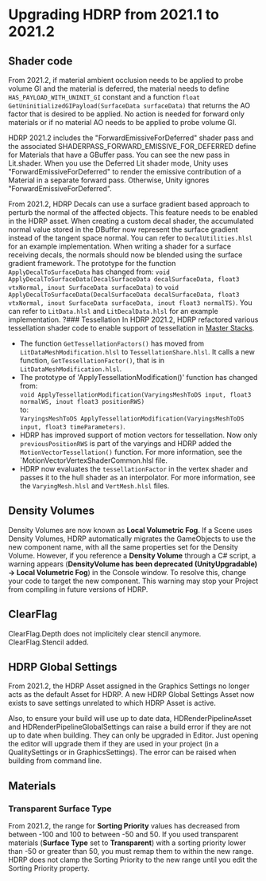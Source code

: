 # Upgrading HDRP from 2021.1 to 2021.2

## Shader code

From 2021.2, if material ambient occlusion needs to be applied to probe volume GI and the material is deferred, the material needs to define `HAS_PAYLOAD_WITH_UNINIT_GI` constant and a function `float GetUninitializedGIPayload(SurfaceData surfaceData)` that returns the AO factor that is desired to be applied. No action is needed for forward only materials or if no material AO needs to be applied to probe volume GI.

HDRP 2021.2 includes the "ForwardEmissiveForDeferred" shader pass and the associated SHADERPASS_FORWARD_EMISSIVE_FOR_DEFERRED define for Materials that have a GBuffer pass. You can see the new pass in Lit.shader. When you use the Deferred Lit shader mode, Unity uses "ForwardEmissiveForDeferred" to render the emissive contribution of a Material in a separate forward pass. Otherwise, Unity ignores "ForwardEmissiveForDeferred".

From 2021.2, HDRP Decals can use a surface gradient based approach to perturb the normal of the affected objects. This feature needs to be enabled in the HDRP asset.
When creating a custom decal shader, the accumulated normal value stored in the DBuffer now represent the surface gradient instead of the tangent space normal. You can refer to `DecalUtilities.hlsl` for an example implementation.
When writing a shader for a surface receiving decals, the normals should now be blended using the surface gradient framework. The prototype for the function `ApplyDecalToSurfaceData` has changed from: `void ApplyDecalToSurfaceData(DecalSurfaceData decalSurfaceData, float3 vtxNormal, inout SurfaceData surfaceData)` to `void ApplyDecalToSurfaceData(DecalSurfaceData decalSurfaceData, float3 vtxNormal, inout SurfaceData surfaceData, inout float3 normalTS)`. You can refer to `LitData.hlsl` and `LitDecalData.hlsl` for an example implementation.
?### Tessellation
In HDRP 2021.2, HDRP refactored various tessellation shader code to enable support of tessellation in [Master Stacks](master-stack-hdrp.md).

* The function `GetTessellationFactors()` has moved from `LitDataMeshModification.hlsl` to `TessellationShare.hlsl`. It calls a new function, `GetTessellationFactor()`, that is in `LitDataMeshModification.hlsl`.
* The prototype of 'ApplyTessellationModification()' function has changed from:<br/> `void ApplyTessellationModification(VaryingsMeshToDS input, float3 normalWS, inout float3 positionRWS)`<br/>to:<br/>`VaryingsMeshToDS ApplyTessellationModification(VaryingsMeshToDS input, float3 timeParameters)`.
* HDRP has improved support of motion vectors for tessellation. Now only `previousPositionRWS` is part of the varyings and HDRP added the `MotionVectorTessellation()` function. For more information, see the `MotionVectorVertexShaderCommon.hlsl file.
* HDRP now evaluates the `tessellationFactor` in the vertex shader and passes it to the hull shader as an interpolator. For more information, see the `VaryingMesh.hlsl` and `VertMesh.hlsl` files.

## Density Volumes

Density Volumes are now known as **Local Volumetric Fog**. If a Scene uses Density Volumes, HDRP automatically migrates the GameObjects to use the new component name, with all the same properties set for the Density Volume. However, if you reference a **Density Volume** through a C# script, a warning appears (**DensityVolume has been deprecated (UnityUpgradable) -> Local Volumetric Fog**) in the Console window. To resolve this, change your code to target the new component. This warning may stop your Project from compiling in future versions of HDRP.

## ClearFlag

ClearFlag.Depth does not implicitely clear stencil anymore. ClearFlag.Stencil added.

## HDRP Global Settings

From 2021.2, the HDRP Asset assigned in the Graphics Settings no longer acts as the default Asset for HDRP. A new HDRP Global Settings Asset now exists to save settings unrelated to which HDRP Asset is active.

Also, to ensure your build will use up to date data, HDRenderPipelineAsset and HDRenderPipelineGlobalSettings can raise a build error if they are not up to date when building. They can only be upgraded in Editor. Just opening the editor will upgrade them if they are used in your project (in a QualitySettings or in GraphicsSettings). The error can be raised when building from command line.

## Materials

### Transparent Surface Type

From 2021.2, the range for **Sorting Priority** values has decreased from between -100 and 100 to between -50 and 50. If you used transparent materials (**Surface Type** set to **Transparent**) with a sorting priority lower than -50 or greater than 50, you must remap them to within the new range. HDRP does not clamp the Sorting Priority to the new range until you edit the Sorting Priority property.
